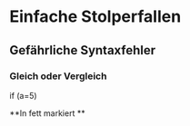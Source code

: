 # Einfache Stolperfallen

## Gefährliche Syntaxfehler

### Gleich oder Vergleich

if (a=5)



**In fett markiert **
